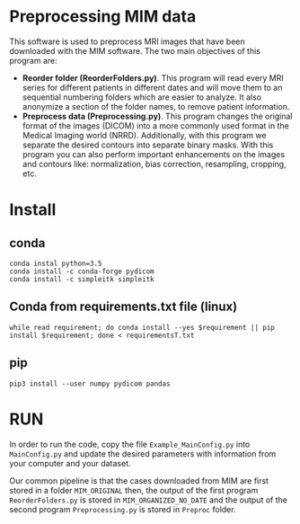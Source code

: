 Preprocessing MIM data
================
This software is used to preprocess MRI images that have been downloaded with the MIM software. 
The two main objectives of this program are:
* **Reorder folder (ReorderFolders.py)**. This program will read every MRI series for different patients in
different dates and will move them to an sequential numbering folders which are easier to analyze. It also
anonymize a section of the folder names, to remove patient information. 
* **Preprocess data (Preprocessing.py)**. This program changes the original format of the images (DICOM) into 
a more commonly used format in the Medical Imaging world (NRRD). Additionally, with this program we separate
the desired contours into separate binary masks. With this program you can also perform important enhancements
on the images and contours like: normalization, bias correction, resampling, cropping, etc. 

Install
================
conda 
-------
```
conda instal python=3.5
conda install -c conda-forge pydicom 
conda install -c simpleitk simpleitk 
```
Conda  from requirements.txt file (linux)
-------
`
while read requirement; do conda install --yes $requirement || pip install $requirement; done < requirementsT.txt
`

pip
-------

`
pip3 install --user numpy pydicom pandas 
`

RUN
=================

In order to run the code, copy the file `Example_MainConfig.py` into `MainConfig.py` and update the desired parameters
with information from your computer and your dataset. 

Our common pipeline is that the cases downloaded from MIM are first stored in a folder `MIM_ORIGINAL` then, 
the output of the first program `ReorderFolders.py` is stored in `MIM_ORGANIZED_NO_DATE` and the
output of the second program `Preprocessing.py` is stored in `Preproc` folder. 

